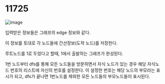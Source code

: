 <h1>11725</h1>

![image](https://user-images.githubusercontent.com/65153512/120912312-059f8a80-c6c9-11eb-8b6f-c2e2191deddd.png)

입력받은 정보들은 그래프의 edge 정보와 같다.

이 정보를 토대로 각 노드들에 간선정보(도착 노드)를 저장한다.

루트노드를 1로 두었다고 할때, 1에서 출발하는 그래프가 완성된다.

1번 노드부터 dfs를 통해 모든 노드들을 방문하면서 자식 노드가 있는 경우 해당 자식노드 번호의 리스트에 자신의 번호를 설정한다.
이 설정한 번호는 해당 노드의 부모라는 표시가 되고, dfs가 끝나면 1번노드를 제외한 모든 노드들의 부모노드들이 표시된다.